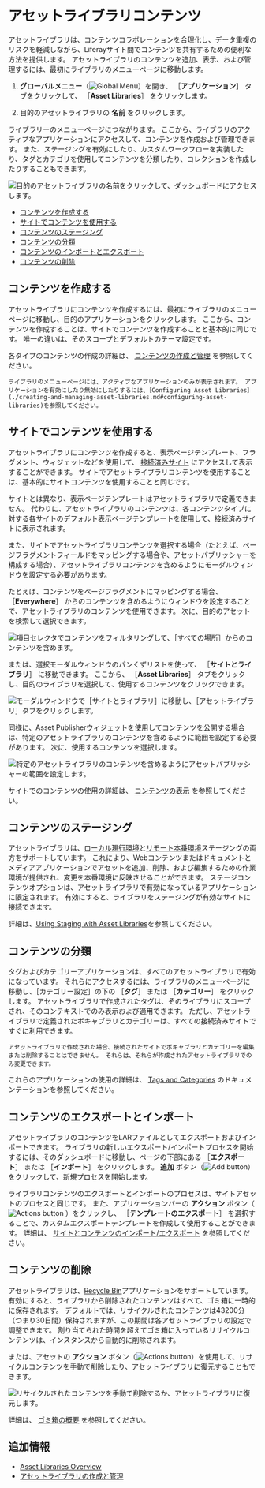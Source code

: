 # アセットライブラリコンテンツ

アセットライブラリは、コンテンツコラボレーションを合理化し、データ重複のリスクを軽減しながら、Liferayサイト間でコンテンツを共有するための便利な方法を提供します。 アセットライブラリのコンテンツを追加、表示、および管理するには、最初にライブラリのメニューページに移動します。

1. **グローバルメニュー**（![Global Menu](../../images/icon-applications-menu.png)）を開き、 ［**アプリケーション**］ タブをクリックして、 ［**Asset Libraries**］ をクリックします。

1. 目的のアセットライブラリの **名前** をクリックします。

ライブラリーのメニューページにつながります。 ここから、ライブラリのアクティブなアプリケーションにアクセスして、コンテンツを作成および管理できます。 また、ステージングを有効にしたり、カスタムワークフローを実装したり、タグとカテゴリを使用してコンテンツを分類したり、コレクションを作成したりすることもできます。 <!--TASK: document Collections and Workflow for Asset Libraries-->

![目的のアセットライブラリの名前をクリックして、ダッシュボードにアクセスします。](./asset-library-content/images/01.png)

* [コンテンツを作成する](#creating-content)
* [サイトでコンテンツを使用する](#using-content-in-sites)
* [コンテンツのステージング](#staging-content)
* [コンテンツの分類](#categorizing-content)
* [コンテンツのインポートとエクスポート](#importing-and-exporting-content)
* [コンテンツの削除](#removing-content)

<a name="コンテンツを作成する" />

## コンテンツを作成する

アセットライブラリにコンテンツを作成するには、最初にライブラリのメニューページに移動し、目的のアプリケーションをクリックします。 ここから、コンテンツを作成することは、サイトでコンテンツを作成することと基本的に同じです。 唯一の違いは、そのスコープとデフォルトのテーマ設定です。

各タイプのコンテンツの作成の詳細は、 [コンテンツの作成と管理](../../content_authoring_and_management.html) を参照してください。

```{note}
ライブラリのメニューページには、アクティブなアプリケーションのみが表示されます。 アプリケーションを有効にしたり無効にしたりするには、［Configuring Asset Libraries］(./creating-and-managing-asset-libraries.md#configuring-asset-libraries)を参照してください。
```

<a name="サイトでコンテンツを使用する" />

## サイトでコンテンツを使用する

アセットライブラリにコンテンツを作成すると、表示ページテンプレート、フラグメント、ウィジェットなどを使用して、 [接続済みサイト](./creating-and-managing-asset-libraries.md#sites) にアクセスして表示することができます。 サイトでアセットライブラリコンテンツを使用することは、基本的にサイトコンテンツを使用することと同じです。

サイトとは異なり、表示ページテンプレートはアセットライブラリで定義できません。 代わりに、アセットライブラリのコンテンツは、各コンテンツタイプに対する各サイトのデフォルト表示ページテンプレートを使用して、接続済みサイトに表示されます。

また、サイトでアセットライブラリコンテンツを選択する場合（たとえば、ページフラグメントフィールドをマッピングする場合や、アセットパブリッシャーを構成する場合）、アセットライブラリコンテンツを含めるようにモーダルウィンドウを設定する必要があります。

たとえば、コンテンツをページフラグメントにマッピングする場合、 ［**Everywhere**］ からのコンテンツを含めるようにウィンドウを設定することで、アセットライブラリのコンテンツを使用できます。 次に、目的のアセットを検索して選択できます。

![項目セレクタでコンテンツをフィルタリングして、［すべての場所］からのコンテンツを含めます。](./asset-library-content/images/02.png)

または、選択モーダルウィンドウのパンくずリストを使って、 ［**サイトとライブラリ**］ に移動できます。 ここから、 ［**Asset Libraries**］ タブをクリックし、目的のライブラリを選択して、使用するコンテンツをクリックできます。

![モーダルウィンドウで［サイトとライブラリ］に移動し、［アセットライブラリ］タブをクリックします。](./asset-library-content/images/03.png)

同様に、Asset Publisherウィジェットを使用してコンテンツを公開する場合は、特定のアセットライブラリのコンテンツを含めるように範囲を設定する必要があります。 次に、使用するコンテンツを選択します。

![特定のアセットライブラリのコンテンツを含めるようにアセットパブリッシャーの範囲を設定します。](./asset-library-content/images/04.png)

サイトでのコンテンツの使用の詳細は、 [コンテンツの表示](../../site-building/displaying_content.html) を参照してください。

<a name="コンテンツのステージング" />

## コンテンツのステージング

アセットライブラリは、[ローカル現行環境](../../site-building/publishing-tools/staging/configuring-local-live-staging.md)と[リモート本番環境](../../site-building/publishing-tools/staging/configuring-remote-live-staging.md)ステージングの両方をサポートしています。 これにより、Webコンテンツまたはドキュメントとメディアアプリケーションでアセットを追加、削除、および編集するための作業環境が提供され、変更を本番環境に反映させることができます。 ステージコンテンツオプションは、アセットライブラリで有効になっているアプリケーションに限定されます。 有効にすると、ライブラリをステージングが有効なサイトに接続できます。

詳細は、[Using Staging with Asset Libraries](../../site-building/publishing-tools/staging/using-staging-in-asset-libraries.md)を参照してください。

<a name="コンテンツの分類" />

## コンテンツの分類

タグおよびカテゴリーアプリケーションは、すべてのアセットライブラリで有効になっています。 それらにアクセスするには、ライブラリのメニューページに移動し、［カテゴリー設定］の下の ［**タグ**］ または ［**カテゴリー**］ をクリックします。 アセットライブラリで作成されたタグは、そのライブラリにスコープされ、そのコンテキストでのみ表示および適用できます。 ただし、アセットライブラリで定義されたボキャブラリとカテゴリーは、すべての接続済みサイトですぐに利用できます。

```{note}
アセットライブラリで作成された場合、接続されたサイトでボキャブラリとカテゴリーを編集または削除することはできません。 それらは、それらが作成されたアセットライブラリでのみ変更できます。 
```

これらのアプリケーションの使用の詳細は、 [Tags and Categories](../tags_and_categories.html) のドキュメンテーションを参照してください。

<a name="コンテンツのエクスポートとインポート" />

## コンテンツのエクスポートとインポート

アセットライブラリのコンテンツをLARファイルとしてエクスポートおよびインポートできます。 ライブラリの新しいエクスポート/インポートプロセスを開始するには、そのダッシュボードに移動し、ページの下部にある ［**エクスポート**］ または ［**インポート**］ をクリックします。 **追加** ボタン（![Add button](../../images/icon-add.png)）をクリックして、新規プロセスを開始します。

ライブラリコンテンツのエクスポートとインポートのプロセスは、サイトアセットのプロセスと同じです。 また、アプリケーションバーの **アクション** ボタン（ ![Actions button](../../images/icon-actions.png) ）をクリックし、 ［**テンプレートのエクスポート**］ を選択することで、カスタムエクスポートテンプレートを作成して使用することができます。 詳細は、 [サイトとコンテンツのインポート/エクスポート](../../site-building/building-sites/importing-exporting-pages-and-content.md) を参照してください。

<a name="コンテンツの削除" />

## コンテンツの削除

アセットライブラリは、[Recycle Bin](../recycle-bin/configuring-the-recycle-bin.md)アプリケーションをサポートしています。 有効にすると、ライブラリから削除されたコンテンツはすべて、ゴミ箱に一時的に保存されます。 デフォルトでは、リサイクルされたコンテンツは43200分（つまり30日間）保持されますが、この期間は各アセットライブラリの設定で調整できます。 割り当てられた時間を超えてゴミ箱に入っているリサイクルコンテンツは、インスタンスから自動的に削除されます。

または、アセットの **アクション** ボタン（![Actions button](../../images/icon-actions.png)）を使用して、リサイクルコンテンツを手動で削除したり、アセットライブラリに復元することもできます。

![リサイクルされたコンテンツを手動で削除するか、アセットライブラリに復元します。](./asset-library-content/images/05.png)

詳細は、 [ゴミ箱の概要](../recycle-bin/recycle-bin-overview.md) を参照してください。

<a name="追加情報" />

## 追加情報

* [Asset Libraries Overview](./asset-libraries-overview.md)
* [アセットライブラリの作成と管理](./creating-and-managing-asset-libraries.md)
